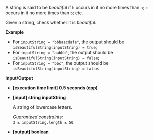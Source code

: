 
A string is said to be  _beautiful_  if  `b`  occurs in it no more times than  `a`;  `c`  occurs in it no more times than  `b`; etc.

Given a string, check whether it is  _beautiful_.

**Example**

-   For  `inputString = "bbbaacdafe"`, the output should be  
    `isBeautifulString(inputString) = true`;
-   For  `inputString = "aabbb"`, the output should be  
    `isBeautifulString(inputString) = false`;
-   For  `inputString = "bbc"`, the output should be  
    `isBeautifulString(inputString) = false`.

**Input/Output**

-   **\[execution time limit\] 0.5 seconds (cpp)**
    
-   **\[input\] string inputString**
    
    A string of lowercase letters.
    
    _Guaranteed constraints:_  
    `3 ≤ inputString.length ≤ 50`.
    
-   **\[output\] boolean**